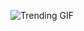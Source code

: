 
<!-- GIF_SECTION -->
![Trending GIF](https://media1.giphy.com/media/v1.Y2lkPThiYjIxNzcyd3QwaXE5NGFtZGdsMDJ3anRiYm15MzB3OGw4bTJvcTQyaGxkbjd4eCZlcD12MV9naWZzX3NlYXJjaCZjdD1n/HekrB46ZE0f5K/giphy.gif)
<!-- END_GIF_SECTION -->
